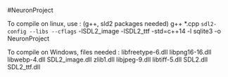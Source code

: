 #NeuronProject

To compile on linux, use : (g++, sld2 packages needed)
  g++ *.cpp `sdl2-config --libs --cflags` -lSDL2_image -lSDL2_ttf -std=c++14 -l sqlite3 -o NeuronProject


To compile on Windows, files needed :
libfreetype-6.dll  libpng16-16.dll  libwebp-4.dll  SDL2_image.dll  zlib1.dll
libjpeg-9.dll      libtiff-5.dll    SDL2.dll       SDL2_ttf.dll

